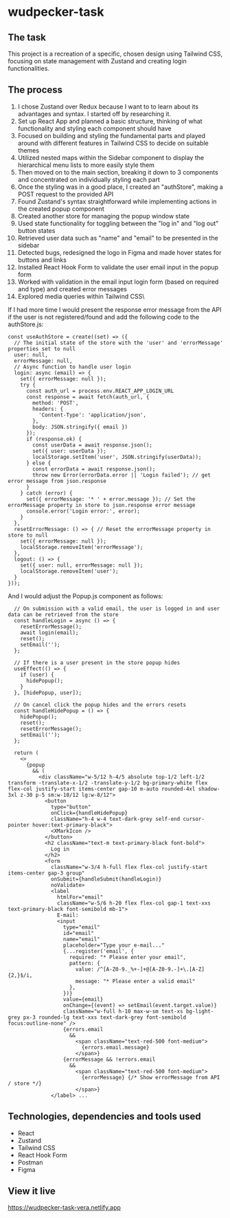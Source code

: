 # wudpecker-task

## The task

This project is a recreation of a specific, chosen design using Tailwind CSS, focusing on state management with Zustand and creating login functionalities.

## The process

1. I chose Zustand over Redux because I want to to learn about its advantages and syntax. I started off by researching it.
2. Set up React App and planned a basic structure, thinking of what functionality and styling each component should have
3. Focused on building and styling the fundamental parts and played around with different features in Tailwind CSS to decide on suitable themes
4. Utilized nested maps within the Sidebar component to display the hierarchical menu lists to more easily style them
5. Then moved on to the main section, breaking it down to 3 components and concentrated on individually styling each part
6. Once the styling was in a good place, I created an "authStore", making a POST request to the provided API
7. Found Zustand's syntax straightforward while implementing actions in the created popup component
8. Created another store for managing the popup window state
9.  Used state functionality for toggling between the "log in" and "log out" button states
10. Retrieved user data such as "name" and "email" to be presented in the sidebar
11. Detected bugs, redesigned the logo in Figma and made hover states for buttons and links
12. Installed React Hook Form to validate the user email input in the popup form 
13. Worked with validation in the email input login form (based on required and type) and created error messages
14. Explored media queries within Tailwind CSS\

If I had more time I would present the response error message from the API if the user is not registered/found and add the following code to the authStore.js:

```
const useAuthStore = create((set) => ({
  // The initial state of the store with the 'user' and 'errorMessage' properties set to null
  user: null,
  errorMessage: null,
  // Async function to handle user login
  login: async (email) => {
    set({ errorMessage: null });
    try {
      const auth_url = process.env.REACT_APP_LOGIN_URL
      const response = await fetch(auth_url, {
        method: 'POST',
        headers: {
          'Content-Type': 'application/json',
        },
        body: JSON.stringify({ email })
      });
      if (response.ok) {
        const userData = await response.json();
        set({ user: userData });
        localStorage.setItem('user', JSON.stringify(userData));
      } else {
        const errorData = await response.json(); 
        throw new Error(errorData.error || 'Login failed'); // get error message from json.response
      }
    } catch (error) {
      set({ errorMessage: '* ' + error.message }); // Set the errorMessage property in store to json.response error message
      console.error('Login error:', error);
    }
  },
  resetErrorMessage: () => { // Reset the errorMessage property in store to null
    set({ errorMessage: null });
    localStorage.removeItem('errorMessage');
  },
  logout: () => {
    set({ user: null, errorMessage: null });
    localStorage.removeItem('user');
  }
}));
```
And I would adjust the Popup.js component as follows:
```
  // On submission with a valid email, the user is logged in and user data can be retrieved from the store
  const handleLogin = async () => {
    resetErrorMessage();
    await login(email);
    reset();
    setEmail('');
  };

  // If there is a user present in the store popup hides
  useEffect(() => {
    if (user) {
      hidePopup();
    }
  }, [hidePopup, user]);
  
  // On cancel click the popup hides and the errors resets
  const handleHidePopup = () => {
    hidePopup();
    reset();
    resetErrorMessage();
    setEmail('');
  };

  return (
    <>
      {popup
        && (
          <div className="w-5/12 h-4/5 absolute top-1/2 left-1/2 transform -translate-x-1/2 -translate-y-1/2 bg-primary-white flex flex-col justify-start items-center gap-10 m-auto rounded-4xl shadow-3xl z-30 p-5 sm:w-10/12 lg:w-8/12">
            <button
              type="button"
              onClick={handleHidePopup}
              className="h-4 w-4 text-dark-grey self-end cursor-pointer hover:text-primary-black">
              <XMarkIcon />
            </button>
            <h2 className="text-m text-primary-black font-bold">
              Log in
            </h2>
            <form
              className="w-3/4 h-full flex flex-col justify-start items-center gap-3 group"
              onSubmit={handleSubmit(handleLogin)}
              noValidate>
              <label
                htmlFor="email"
                className="w-5/6 h-20 flex flex-col gap-1 text-xxs text-primary-black font-semibold mb-1">
                E-mail:
                <input
                  type="email"
                  id="email"
                  name="email"
                  placeholder="Type your e-mail..."
                  {...register('email', { 
                    required: "* Please enter your email",
                    pattern: {
                      value: /^[A-Z0-9._%+-]+@[A-Z0-9.-]+\.[A-Z]{2,}$/i,
                      message: "* Please enter a valid email"
                    },
                  })} 
                  value={email}
                  onChange={(event) => setEmail(event.target.value)}
                  className="w-full h-10 max-w-sm text-xs bg-light-grey px-3 rounded-lg text-xxs text-dark-grey font-semibold focus:outline-none" />
                  {errors.email
                    && 
                      <span className="text-red-500 font-medium">
                        {errors.email.message}
                      </span>}
                  {errorMessage && !errors.email
                    && 
                      <span className="text-red-500 font-medium">
                        {errorMessage} {/* Show errorMessage from API / store */}
                      </span>}
              </label> ...
``` 

## Technologies, dependencies and tools used

- React
- Zustand
- Tailwind CSS
- React Hook Form
- Postman
- Figma

## View it live

https://wudpecker-task-vera.netlify.app

